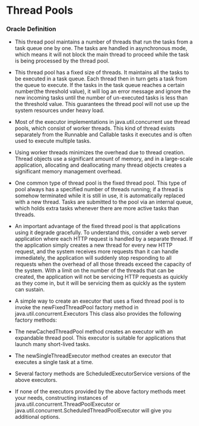 # Thread Pools

### Oracle Definition

- This thread pool maintains a number of threads that run the tasks from a task queue one by one. The tasks are handled
  in asynchronous mode, which means it will not block the main thread to proceed while the task is being processed by
  the thread pool.

- This thread pool has a fixed size of threads. It maintains all the tasks to be executed in a task queue. Each thread
  then in turn gets a task from the queue to execute. If the tasks in the task queue reaches a certain number(the
  threshold value), it will log an error message and ignore the new incoming tasks until the number of un-executed tasks
  is less than the threshold value. This guarantees the thread pool will not use up the system resources under heavy
  load.

- Most of the executor implementations in java.util.concurrent use thread pools, which consist of worker threads. This
  kind of thread exists separately from the Runnable and Callable tasks it executes and is often used to execute
  multiple tasks.

- Using worker threads minimizes the overhead due to thread creation. Thread objects use a significant amount of memory,
  and in a large-scale application, allocating and deallocating many thread objects creates a significant memory
  management overhead.

- One common type of thread pool is the fixed thread pool. This type of pool always has a specified number of threads
  running; if a thread is somehow terminated while it is still in use, it is automatically replaced with a new thread.
  Tasks are submitted to the pool via an internal queue, which holds extra tasks whenever there are more active tasks
  than threads.

- An important advantage of the fixed thread pool is that applications using it degrade gracefully. To understand this,
  consider a web server application where each HTTP request is handled by a separate thread. If the application simply
  creates a new thread for every new HTTP request, and the system receives more requests than it can handle immediately,
  the application will suddenly stop responding to all requests when the overhead of all those threads exceed the
  capacity of the system. With a limit on the number of the threads that can be created, the application will not be
  servicing HTTP requests as quickly as they come in, but it will be servicing them as quickly as the system can
  sustain.

- A simple way to create an executor that uses a fixed thread pool is to invoke the newFixedThreadPool factory method in
  java.util.concurrent.Executors This class also provides the following factory methods:

- The newCachedThreadPool method creates an executor with an expandable thread pool. This executor is suitable for
  applications that launch many short-lived tasks.
- The newSingleThreadExecutor method creates an executor that executes a single task at a time.
- Several factory methods are ScheduledExecutorService versions of the above executors.
- If none of the executors provided by the above factory methods meet your needs, constructing instances of
  java.util.concurrent.ThreadPoolExecutor or java.util.concurrent.ScheduledThreadPoolExecutor will give you additional
  options.